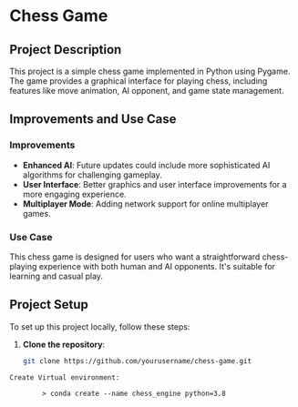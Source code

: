 # Chess Game

## Project Description

This project is a simple chess game implemented in Python using Pygame. The game provides a graphical interface for playing chess, including features like move animation, AI opponent, and game state management.

## Improvements and Use Case

### Improvements
- **Enhanced AI**: Future updates could include more sophisticated AI algorithms for challenging gameplay.
- **User Interface**: Better graphics and user interface improvements for a more engaging experience.
- **Multiplayer Mode**: Adding network support for online multiplayer games.

### Use Case
This chess game is designed for users who want a straightforward chess-playing experience with both human and AI opponents. It's suitable for learning and casual play.

## Project Setup

To set up this project locally, follow these steps:

1. **Clone the repository**:
   ```bash
   git clone https://github.com/yourusername/chess-game.git
```
Create Virtual environment:

        > conda create --name chess_engine python=3.8
